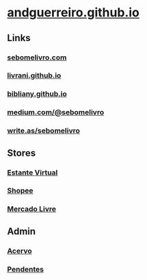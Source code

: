 # [andguerreiro.github.io](andguerreiro.github.io)

## Links

### [sebomelivro.com](https://sebomelivro.com)

### [livrani.github.io](https://livrani.github.io)

### [bibliany.github.io](https://bibliany.github.io)

### [medium.com/@sebomelivro](https://medium.com/@sebomelivro)

### [write.as/sebomelivro](https://write.as/sebomelivro)

## Stores

### [Estante Virtual](https://estantevirtual.com.br/livreiros/sebomelivro)

### [Shopee](https://shopee.com.br/sebo_me_livro)

### [Mercado Livre](https://www.mercadolivre.com.br/perfil/sebomelivro)

## Admin

### [Acervo](https://estantevirtual.com.br/acervo)

### [Pendentes](https://livreiro.estantevirtual.com.br/vendas/pendentes)
